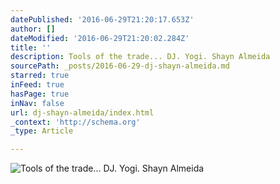 ```yaml
---
datePublished: '2016-06-29T21:20:17.653Z'
author: []
dateModified: '2016-06-29T21:20:02.284Z'
title: ''
description: Tools of the trade... DJ. Yogi. Shayn Almeida
sourcePath: _posts/2016-06-29-dj-shayn-almeida.md
starred: true
inFeed: true
hasPage: true
inNav: false
url: dj-shayn-almeida/index.html
_context: 'http://schema.org'
_type: Article

---
```

![Tools of the trade... DJ. Yogi. Shayn Almeida](https://the-grid-user-content.s3-us-west-2.amazonaws.com/67e27f48-ad47-48d3-aea9-6a73c608cedd.jpg)